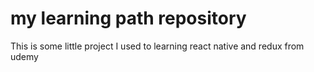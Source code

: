 # my learning path repository
This is some little project I used to learning react native and redux from udemy

